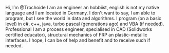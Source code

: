 Hi, I’m @Trochoide
I am an engineer an hobbiist, english is not my native language and I am located in Germany. 
I don't want to say, I am able to program, but I see the world in data and algorithms. 
I program (on a basic level) in c#, c++, java, turbo pascal (generations ago) and VBA (if needed). 
Professional I am a process engineer, specialised in CAD (Solidworks certified educator), 
structural mechanics of FRP an plastic-metallic interfaces. 
I hope, I can be of help and benefit and to receive such if needed.
